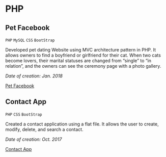 # PHP

## Pet Facebook

`PHP` `MySQL` `CSS` `BootStrap`

Developed pet dating Website using MVC architecture pattern in PHP.
It allows owners to find a boyfriend or girlfriend for their cat. When two cats become lovers, their marital statuses are changed from “single” to “in relation”, and the owners can see the ceremony page with a photo gallery.

_Date of creation: Jan. 2018_

[Pet Facebook](/PetFB)

## Contact App

`PHP` `CSS` `BootStrap`

Created a contact application using a flat file.
It allows the user to create, modify, delete, and search a contact.

_Date of creation: Oct. 2017_

[Contact App](/Contact)
